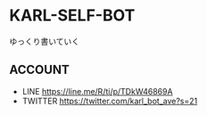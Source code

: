 # KARL-SELF-BOT

ゆっくり書いていく

## ACCOUNT
- LINE
  https://line.me/R/ti/p/TDkW46869A
- TWITTER
  https://twitter.com/karl_bot_ave?s=21

